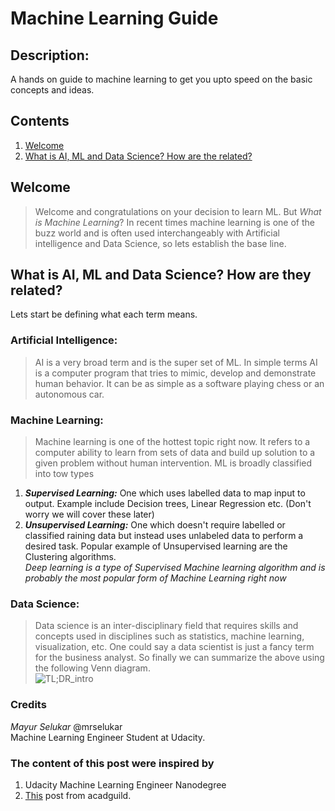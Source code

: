 # Machine Learning Guide
## Description:
A hands on guide to machine learning to get you upto speed on the basic concepts and ideas.
## Contents
1. [Welcome](#welcome)
2. [What is AI, ML and Data Science? How are the related?](#AI_ML_DS)  
## Welcome  
> Welcome and congratulations on your decision to learn ML.
But *What is Machine Learning*?
In recent times machine learning is one of the buzz world and is often used interchangeably with Artificial intelligence and Data Science, so lets establish the base line.
<a name="AI_ML_DS"> </a>
## What is AI, ML and Data Science? How are they related?
Lets start be defining what each term means.  
### Artificial Intelligence:  
> AI is a very broad term and is the  super set of ML. In simple terms AI is a computer program that tries to mimic, develop and demonstrate  human behavior. It can be as simple as a software playing chess or an autonomous car.  
### Machine Learning:
> Machine learning is one of the hottest topic right now. It refers to a computer ability to learn from sets of data and build up solution to  a given problem without human intervention.
ML is broadly classified into tow types
1. __*Supervised Learning:*__ One which uses labelled data to map input to output. Example include  Decision trees, Linear Regression etc. (Don't worry we will cover these later)  
2. __*Unsupervised Learning:*__ One which doesn't require labelled or classified raining data but instead uses unlabeled data to perform a desired task. Popular example of Unsupervised learning are the Clustering algorithms.  
*Deep learning is a type of Supervised Machine learning algorithm and is probably the most popular form of Machine Learning right now*  
### Data Science:
> Data science is an inter-disciplinary field that requires skills and concepts used in disciplines such as statistics, machine learning, visualization, etc. One could say a data scientist is just a fancy term for the business analyst.
So finally we can summarize the  above using the following Venn diagram.    
![TL;DR_intro](/images/tldr_intro.png)
### Credits
*Mayur Selukar* @mrselukar  
Machine Learning Engineer Student at Udacity.
### The content of this post were inspired by
1. Udacity Machine Learning Engineer Nanodegree
2. [This](https://acadgild.com/blog/data-science-deeplearning) post from acadguild.
